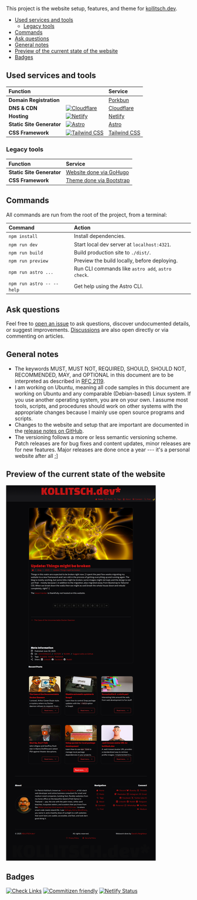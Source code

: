 This project is the website setup, features, and theme for [kollitsch.dev](https://kollitsch.dev/).

<!--lint ignore-->

* [Used services and tools](#used-services-and-tools)
  * [Legacy tools](#legacy-tools)
* [Commands](#commands)
* [Ask questions](#ask-questions)
* [General notes](#general-notes)
* [Preview of the current state of the website](#preview-of-the-current-state-of-the-website)
* [Badges](#badges)

## Used services and tools

| Function | |Service                                          |
| :------------------------ | --- | :----------------------------------------------- |
| **Domain Registration**   | | [Porkbun](https://porkbun.com/products/domains) |
| **DNS & CDN**                   | [![Cloudflare](https://skillicons.dev/icons?i=cloudflare)](https://cloudflare.com) | [Cloudflare](https://cloudflare.com)             |
| **Hosting**               | [![Netlify](https://skillicons.dev/icons?i=netlify)](https://netlify.com) | [Netlify](https://netlify.com)                   |
| **Static Site Generator** | [![Astro](https://skillicons.dev/icons?i=astro)](https://astro.build/) | [Astro](https://astro.build/)                    |
| **CSS Framework**         | [![Tailwind CSS](https://skillicons.dev/icons?i=tailwind)](https://tailwindcss.com/) | [Tailwind CSS](https://tailwindcss.com/)        |

### Legacy tools

| Function                  | Service                                          |
| :------------------------ | :----------------------------------------------- |
| **Static Site Generator**   | [Website done via GoHugo](https://github.com/davidsneighbour/kollitsch.dev/tree/14171a308d5597705a49d382e8ede290f06b8ecc) |
| **CSS Framework**         | [Theme done via Bootstrap](https://github.com/davidsneighbour/kollitsch.dev/tree/14171a308d5597705a49d382e8ede290f06b8ecc) |

## Commands

All commands are run from the root of the project, from a terminal:

| Command                   | Action                                           |
| :------------------------ | :----------------------------------------------- |
| `npm install`             | Install dependencies.                            |
| `npm run dev`             | Start local dev server at `localhost:4321`.      |
| `npm run build`           | Build production site to `./dist/`.              |
| `npm run preview`         | Preview the build locally, before deploying.     |
| `npm run astro ...`       | Run CLI commands like `astro add`, `astro check`.|
| `npm run astro -- --help` | Get help using the Astro CLI.                    |

## Ask questions

Feel free to [open an issue](https://github.com/davidsneighbour/kollitsch.dev/issues/new?assignees=davidsneighbour\&labels=state%3Aunconfirmed\&template=custom.md\&title=) to ask questions, discover undocumented details, or suggest improvements. [Discussions](https://github.com/davidsneighbour/kollitsch.dev/discussions) are also open directly or via commenting on articles.

## General notes

* The keywords MUST, MUST NOT, REQUIRED, SHOULD, SHOULD NOT, RECOMMENDED, MAY, and OPTIONAL in this document are to be interpreted as described in [RFC 2119](https://www.ietf.org/rfc/rfc2119.txt).
* I am working on Ubuntu, meaning all code samples in this document are working on Ubuntu and any comparable (Debian-based) Linux system. If you use another operating system, you are on your own. I assume most tools, scripts, and procedures should work on other systems with the appropriate changes because I mainly use open source programs and scripts.
* Changes to the website and setup that are important are documented in the [release notes on GitHub](https://github.com/davidsneighbour/kollitsch.dev/releases).
* The versioning follows a more or less semantic versioning scheme. Patch releases are for bug fixes and content updates, minor releases are for new features. Major releases are done once a year --- it's a personal website after all ;]

## Preview of the current state of the website

[![Screenshot of kollitsch.dev](.github/screenshot.png)](.github/screenshot.png)

## Badges

[![Check Links](https://github.com/davidsneighbour/kollitsch.dev/actions/workflows/link-check.yml/badge.svg)](https://github.com/davidsneighbour/kollitsch.dev/actions/workflows/link-check.yml)
[![Commitizen friendly](https://img.shields.io/badge/commitizen-friendly-brightgreen.svg)](http://commitizen.github.io/cz-cli/) [![Netlify Status](https://api.netlify.com/api/v1/badges/02e05c7a-11a0-48e0-988f-7fc12267eb89/deploy-status)](https://app.netlify.com/sites/kollitsch-dev/deploys)
